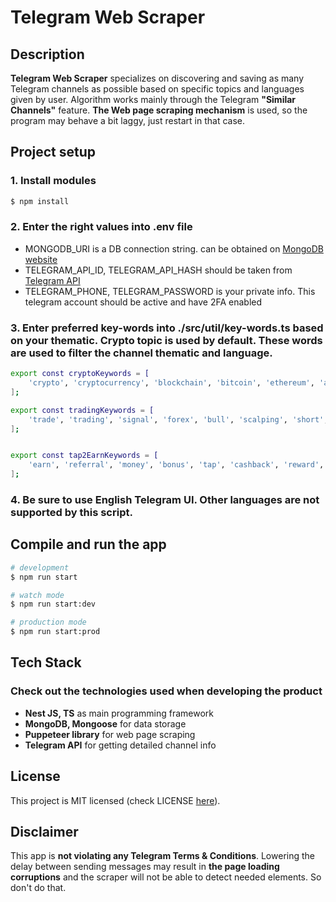 # Telegram Web Scraper

## Description

**Telegram Web Scraper** specializes on discovering and saving as many Telegram channels as possible based on specific topics and languages given by user. Algorithm works mainly through the Telegram **"Similar Channels"** feature. **The Web page scraping mechanism** is used, so the program may behave a bit laggy, just restart in that case.

## Project setup

### 1. Install modules
```bash
$ npm install
```

### 2. Enter the right values into .env file
+ MONGODB_URI is a DB connection string. can be obtained on <a href="https://www.mongodb.com/products/platform/atlas-database">MongoDB website</a>
+ TELEGRAM_API_ID, TELEGRAM_API_HASH should be taken from <a href="https://my.telegram.org/auth?to=apps">Telegram API</a>
+ TELEGRAM_PHONE, TELEGRAM_PASSWORD is your private info. This telegram account should be active and have 2FA enabled

### 3. Enter preferred key-words into ./src/util/key-words.ts based on your thematic. Crypto topic is used by default. These words are used to filter the channel thematic and language.
```bash
export const cryptoKeywords = [
    'crypto', 'cryptocurrency', 'blockchain', 'bitcoin', 'ethereum', 'altcoin', 'token', 'defi', 'smart contract',
];

export const tradingKeywords = [
    'trade', 'trading', 'signal', 'forex', 'bull', 'scalping', 'short', 'long', 'leverage', 'margin', 'fomo',
];


export const tap2EarnKeywords = [
    'earn', 'referral', 'money', 'bonus', 'tap', 'cashback', 'reward', 'affiliate', 'income', 'hamster',
];
```

### 4. Be sure to use English Telegram UI. Other languages are not supported by this script.

## Compile and run the app

```bash
# development
$ npm run start

# watch mode
$ npm run start:dev

# production mode
$ npm run start:prod
```

## Tech Stack 

### Check out the technologies used when developing the product

- <b>Nest JS, TS</b> as main programming framework
- <b>MongoDB, Mongoose</b> for data storage
- <b>Puppeteer library</b> for web page scraping
- <b>Telegram API</b> for getting detailed channel info

## License

This project is MIT licensed (check LICENSE <a href="https://github.com/Lordofaliens/telegramscraper/blob/master/LICENSE">here</a>).

## Disclaimer

This app is **not violating any Telegram Terms & Conditions**. Lowering the delay between sending messages may result in **the page loading corruptions** and the scraper will not be able to detect needed elements. So don't do that.